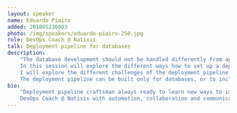 ```yaml
---
layout: speaker
name: Eduardo Piairo
added: 201805230003
photo: /img/speakers/eduardo-piairo-250.jpg
role: DevOps Coach @ Natixis
talk: Deployment pipeline for databases 
description:
    "The database development should not be handled differently from application development. Concepts like source control, continuous integration and continuous delivery in order not only to improve the database deployment process but also to narrow down the gap between applications and databases.
    In this session will explore the different ways how to set up a deployment pipeline for databases. The database can be an Azure SQL Database or a database hosted in a SQL Server, the same concepts should be applied to both.
    I will explore the different challenges of the deployment pipeline steps: source control, continuous integration, continuous delivery, and how the decisions (migrations vs state approach for example) in each step influences the next steps.
    The deployment pipeline can be built only for databases, or to include applications in the different steps (can even include infrastructure). I will explore the different/possible configurations of the deployment pipeline while articulating databases and applications."
bio:
    "Deployment pipeline craftsman always ready to learn new ways to implement Source Control, Continuous Integration and Continuous Delivery for databases, applications and infrastructure. The deployment pipeline it's my favorite technical and cultural tool.
    DevOps Coach @ Natixis with automation, collaboration and communication as priorities. Background as database administrator with special interest in database changes management and data modeling."
---
```


